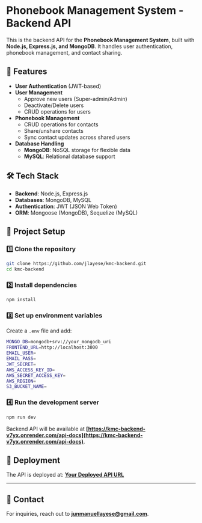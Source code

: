 # Phonebook Management System - Backend API

This is the backend API for the **Phonebook Management System**, built with **Node.js, Express.js, and MongoDB**. It handles user authentication, phonebook management, and contact sharing.

## 🚀 Features

- **User Authentication** (JWT-based)
- **User Management**
  - Approve new users (Super-admin/Admin)
  - Deactivate/Delete users
  - CRUD operations for users
- **Phonebook Management**
  - CRUD operations for contacts
  - Share/unshare contacts
  - Sync contact updates across shared users
- **Database Handling**
  - **MongoDB**: NoSQL storage for flexible data
  - **MySQL**: Relational database support

## 🛠️ Tech Stack

- **Backend**: Node.js, Express.js
- **Databases**: MongoDB, MySQL
- **Authentication**: JWT (JSON Web Token)
- **ORM**: Mongoose (MongoDB), Sequelize (MySQL)

## 📂 Project Setup

### 1️⃣ Clone the repository
```sh
git clone https://github.com/jlayese/kmc-backend.git
cd kmc-backend
```

### 2️⃣ Install dependencies
```sh
npm install
```

### 3️⃣ Set up environment variables  
Create a `.env` file and add:
```sh
MONGO_DB=mongodb+srv://your_mongodb_uri
FRONTEND_URL=http://localhost:3000
EMAIL_USER=
EMAIL_PASS=
JWT_SECRET=
AWS_ACCESS_KEY_ID=
AWS_SECRET_ACCESS_KEY=
AWS_REGION=
S3_BUCKET_NAME=
```

### 4️⃣ Run the development server
```sh
npm run dev
```
Backend API will be available at **[https://kmc-backend-v7yx.onrender.com/api-docs](https://kmc-backend-v7yx.onrender.com/api-docs)**.

## 🚀 Deployment
The API is deployed at: **[Your Deployed API URL](#)**  

---

## 📧 Contact
For inquiries, reach out to **junmanuellayese@gmail.com**.
